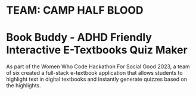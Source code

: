 # TEAM: CAMP HALF BLOOD
# Book Buddy - ADHD Friendly Interactive E-Textbooks Quiz Maker

As part of the Women Who Code Hackathon For Social Good 2023, a team of six created a full-stack e-textbook application that allows students to highlight text in digital textbooks and instantly generate quizzes based on the highlights.

